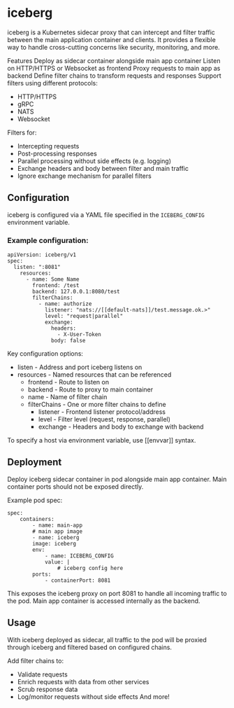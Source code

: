 # iceberg
iceberg is a Kubernetes sidecar proxy that can intercept and filter traffic between the main application container and clients. It provides a flexible way to handle cross-cutting concerns like security, monitoring, and more.

Features
Deploy as sidecar container alongside main app container
Listen on HTTP/HTTPS or Websocket as frontend
Proxy requests to main app as backend
Define filter chains to transform requests and responses
Support filters using different protocols:
- HTTP/HTTPS
- gRPC
- NATS
- Websocket

Filters for:
- Intercepting requests
- Post-processing responses
- Parallel processing without side effects (e.g. logging)
- Exchange headers and body between filter and main traffic
- Ignore exchange mechanism for parallel filters

## Configuration
iceberg is configured via a YAML file specified in the `ICEBERG_CONFIG` environment variable.

### Example configuration:

    apiVersion: iceberg/v1
    spec:
      listen: ":8081"
        resources:
          - name: Some Name
            frontend: /test
            backend: 127.0.0.1:8080/test
            filterChains: 
              - name: authorize
                listener: "nats://[[default-nats]]/test.message.ok.>"
                level: "request|parallel"
                exchange: 
                  headers: 
                    - X-User-Token
                  body: false

Key configuration options:
- listen - Address and port iceberg listens on
- resources - Named resources that can be referenced
    - frontend - Route to listen on
    - backend - Route to proxy to main container
    - name - Name of filter chain
    - filterChains - One or more filter chains to define
        - listener - Frontend listener protocol/address
        - level - Filter level (request, response, parallel)
        - exchange - Headers and body to exchange with backend

To specify a host via environment variable, use [[envvar]] syntax.

## Deployment

Deploy iceberg sidecar container in pod alongside main app container. Main container ports should not be exposed directly.

Example pod spec:

    spec:
        containers:
            - name: main-app
            # main app image
            - name: iceberg 
            image: iceberg
            env:
                - name: ICEBERG_CONFIG
                value: |
                    # iceberg config here
            ports:
                - containerPort: 8081
        
This exposes the iceberg proxy on port 8081 to handle all incoming traffic to the pod. Main app container is accessed internally as the backend.

## Usage

With iceberg deployed as sidecar, all traffic to the pod will be proxied through iceberg and filtered based on configured chains.

Add filter chains to:
- Validate requests
- Enrich requests with data from other services
- Scrub response data
- Log/monitor requests without side effects
And more!